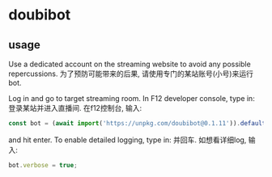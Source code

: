 # doubibot

## usage

Use a dedicated account on the streaming website to avoid any possible repercussions.
为了预防可能带来的后果, 请使用专门的某站账号(小号)来运行bot.

Log in and go to target streaming room. In F12 developer console, type in:
登录某站并进入直播间. 在f12控制台, 输入:

```javascript
const bot = (await import('https://unpkg.com/doubibot@0.1.11')).default();
```

and hit enter. To enable detailed logging, type in:
并回车. 如想看详细log, 输入:

```javascript
bot.verbose = true;
```
